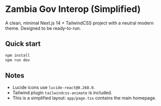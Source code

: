 # Zambia Gov Interop (Simplified)

A clean, minimal Next.js 14 + TailwindCSS project with a neutral modern theme.
Designed to be ready-to-run.

## Quick start

```bash
npm install
npm run dev
```

## Notes

- Lucide icons use `lucide-react@0.268.0`.
- Tailwind plugin `tailwindcss-animate` is included.
- This is a simplified layout: `app/page.tsx` contains the main homepage.
